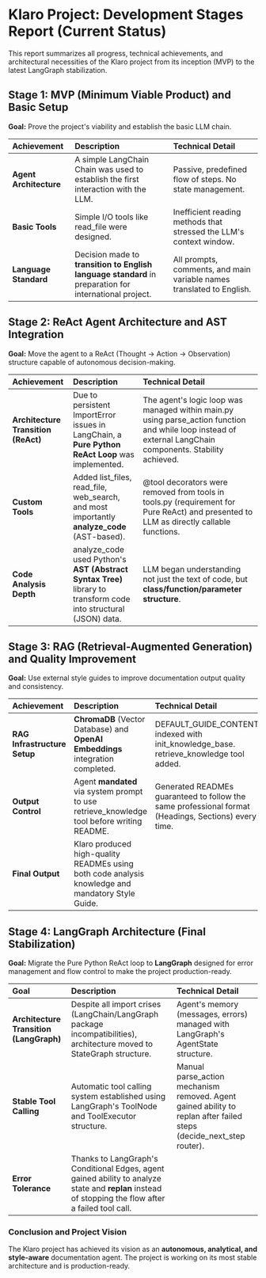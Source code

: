 # **Klaro Project: Development Stages Report (Current Status)**

This report summarizes all progress, technical achievements, and architectural necessities of the Klaro project from its inception (MVP) to the latest LangGraph stabilization.

## **Stage 1: MVP (Minimum Viable Product) and Basic Setup**

**Goal:** Prove the project's viability and establish the basic LLM chain.

| Achievement | Description | Technical Detail |
| :---- | :---- | :---- |
| **Agent Architecture** | A simple LangChain Chain was used to establish the first interaction with the LLM. | Passive, predefined flow of steps. No state management. |
| **Basic Tools** | Simple I/O tools like read_file were designed. | Inefficient reading methods that stressed the LLM's context window. |
| **Language Standard** | Decision made to **transition to English language standard** in preparation for international project. | All prompts, comments, and main variable names translated to English. |

## **Stage 2: ReAct Agent Architecture and AST Integration**

**Goal:** Move the agent to a ReAct (Thought → Action → Observation) structure capable of autonomous decision-making.

| Achievement | Description | Technical Detail |
| :---- | :---- | :---- |
| **Architecture Transition (ReAct)** | Due to persistent ImportError issues in LangChain, a **Pure Python ReAct Loop** was implemented. | The agent's logic loop was managed within main.py using parse_action function and while loop instead of external LangChain components. Stability achieved. |
| **Custom Tools** | Added list_files, read_file, web_search, and most importantly **analyze_code** (AST-based). | @tool decorators were removed from tools in tools.py (requirement for Pure ReAct) and presented to LLM as directly callable functions. |
| **Code Analysis Depth** | analyze_code used Python's **AST (Abstract Syntax Tree)** library to transform code into structural (JSON) data. | LLM began understanding not just the text of code, but **class/function/parameter structure**. |

## **Stage 3: RAG (Retrieval-Augmented Generation) and Quality Improvement**

**Goal:** Use external style guides to improve documentation output quality and consistency.

| Achievement | Description | Technical Detail |
| :---- | :---- | :---- |
| **RAG Infrastructure Setup** | **ChromaDB** (Vector Database) and **OpenAI Embeddings** integration completed. | DEFAULT_GUIDE_CONTENT indexed with init_knowledge_base. retrieve_knowledge tool added. |
| **Output Control** | Agent **mandated** via system prompt to use retrieve_knowledge tool before writing README. | Generated READMEs guaranteed to follow the same professional format (Headings, Sections) every time. |
| **Final Output** | Klaro produced high-quality READMEs using both code analysis knowledge and mandatory Style Guide. |  |

## **Stage 4: LangGraph Architecture (Final Stabilization)**

**Goal:** Migrate the Pure Python ReAct loop to **LangGraph** designed for error management and flow control to make the project production-ready.

| Goal | Description | Technical Detail |
| :---- | :---- | :---- |
| **Architecture Transition (LangGraph)** | Despite all import crises (LangChain/LangGraph package incompatibilities), architecture moved to StateGraph structure. | Agent's memory (messages, errors) managed with LangGraph's AgentState structure. |
| **Stable Tool Calling** | Automatic tool calling system established using LangGraph's ToolNode and ToolExecutor structure. | Manual parse_action mechanism removed. Agent gained ability to replan after failed steps (decide_next_step router). |
| **Error Tolerance** | Thanks to LangGraph's Conditional Edges, agent gained ability to analyze state and **replan** instead of stopping the flow after a failed tool call. |  |

### **Conclusion and Project Vision**

The Klaro project has achieved its vision as an **autonomous, analytical, and style-aware** documentation agent. The project is working on its most stable architecture and is production-ready.
